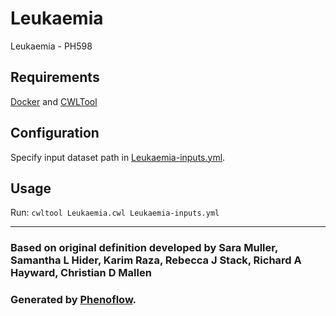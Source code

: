# Leukaemia

Leukaemia - PH598

## Requirements

[Docker](https://docs.docker.com/install/) and [CWLTool](https://github.com/common-workflow-language/cwltool#install)

## Configuration

Specify input dataset path in [Leukaemia-inputs.yml](Leukaemia-inputs.yml).

## Usage

Run: `cwltool Leukaemia.cwl Leukaemia-inputs.yml`

***

### Based on original definition developed by Sara Muller, Samantha L Hider, Karim Raza, Rebecca J Stack, Richard A Hayward, Christian D Mallen
### Generated by [Phenoflow](https://kclhi.org/phenoflow).
